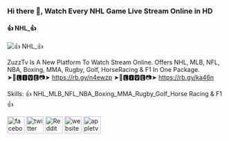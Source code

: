 ### Hi there 👋, Watch Every  NHL Game Live Stream Online in HD 
#### 👍 NHL_👍
![👍 NHL_👍](https://pbs.twimg.com/profile_banners/50004938/1700114282/1500x500)

ZuzzTv Is A New Platform To Watch Stream Online. Offers NHL, MLB, NFL, NBA, Boxing, MMA, Rugby, Golf, HorseRacing & F1 In One Package.  
➤🔴🅻🅸🆅🅴📷➤ https://rb.gy/n4ewzp
➤🔴🅻🅸🆅🅴📷➤ https://rb.gy/ka46n

Skills: 👍 NHL_MLB_NFL_NBA_Boxing_MMA_Rugby_Golf_Horse Racing & F1👍



[<img src='https://cdn.jsdelivr.net/npm/simple-icons@3.0.1/icons/facebook.svg' alt='facebook' height='40'>](https://www.facebook.com/https://www.facebook.com/profile.php?id=61552222303357)  [<img src='https://cdn.jsdelivr.net/npm/simple-icons@3.0.1/icons/twitter.svg' alt='twitter' height='40'>](https://twitter.com/https://twitter.com/siyam_pk)  [<img src='https://cdn.jsdelivr.net/npm/simple-icons@3.0.1/icons/reddit.svg' alt='Reddit' height='40'>](https://www.reddit.com/user/https://www.reddit.com/user/uzzu-tv)  [<img src='https://cdn.jsdelivr.net/npm/simple-icons@3.0.1/icons/icloud.svg' alt='website' height='40'>](https://uzzu-tv.com/)  [<img src='https://cdn.jsdelivr.net/npm/simple-icons@3.0.1/icons/appletv.svg' alt='appletv' height='40'>](https://freenhlstream.com/)  

